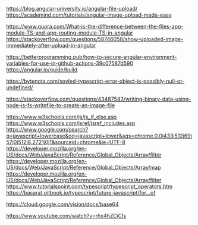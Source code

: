 <!-- FILE UPLOAD -->
https://blog.angular-university.io/angular-file-upload/
https://academind.com/tutorials/angular-image-upload-made-easy


https://www.quora.com/What-is-the-difference-between-the-files-app-module-TS-and-app-routing-module-TS-in-angular
https://stackoverflow.com/questions/58746058/show-uploaded-image-immediately-after-upload-in-angular


<!-- ENV VARIABLES -->
https://betterprogramming.pub/how-to-secure-angular-environment-variables-for-use-in-github-actions-39c07587d590
https://angular.io/guide/build

<!-- TS Errors-->
https://bytenota.com/sovled-typescript-error-object-is-possibly-null-or-undefined/

<!-- Stack Overflow solutions -->
https://stackoverflow.com/questions/43487543/writing-binary-data-using-node-js-fs-writefile-to-create-an-image-file

<!-- TypeScript / JS -->
https://www.w3schools.com/js/js_if_else.asp
https://www.w3schools.com/jsref/jsref_includes.asp
https://www.google.com/search?q=javascript+lowercase&oq=javascript+lower&aqs=chrome.0.0i433i512j69i57j0i512l8.2721j0j1&sourceid=chrome&ie=UTF-8
https://developer.mozilla.org/en-US/docs/Web/JavaScript/Reference/Global_Objects/Array/filter
https://developer.mozilla.org/en-US/docs/Web/JavaScript/Reference/Global_Objects/Array/map
https://developer.mozilla.org/en-US/docs/Web/JavaScript/Reference/Global_Objects/Array/filter
https://www.tutorialspoint.com/typescript/typescript_operators.htm
https://basarat.gitbook.io/typescript/future-javascript/for...of

<!-- GCP encoding for Vision -->
https://cloud.google.com/vision/docs/base64

<!-- angular material -->
https://www.youtube.com/watch?v=rhx4hZCiCIs
